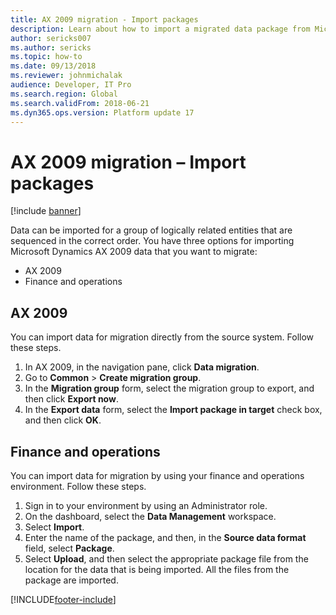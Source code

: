 ```yaml
---
title: AX 2009 migration - Import packages
description: Learn about how to import a migrated data package from Microsoft Dynamics AX 2009 into finance and operations.
author: sericks007
ms.author: sericks
ms.topic: how-to
ms.date: 09/13/2018
ms.reviewer: johnmichalak
audience: Developer, IT Pro
ms.search.region: Global
ms.search.validFrom: 2018-06-21
ms.dyn365.ops.version: Platform update 17
---
```


# AX 2009 migration – Import packages

[!include [banner](../includes/banner.md)]

Data can be imported for a group of logically related entities that are sequenced in the correct order. You have three options for importing Microsoft Dynamics AX 2009 data that you want to migrate:

- AX 2009
- Finance and operations

## AX 2009
You can import data for migration directly from the source system. Follow these steps.

1. In AX 2009, in the navigation pane, click **Data migration**.
2. Go to **Common** \> **Create migration group**.
3. In the **Migration group** form, select the migration group to export, and then click **Export now**.
4. In the **Export data** form, select the **Import package in target** check box, and then click **OK**.

## Finance and operations
You can import data for migration by using your finance and operations environment. Follow these steps.

1. Sign in to your environment by using an Administrator role.
2. On the dashboard, select the **Data Management** workspace.
3. Select **Import**.
4. Enter the name of the package, and then, in the **Source data format** field, select **Package**.
5. Select **Upload**, and then select the appropriate package file from the location for the data that is being imported. All the files from the package are imported.



[!INCLUDE[footer-include](../../../includes/footer-banner.md)]
